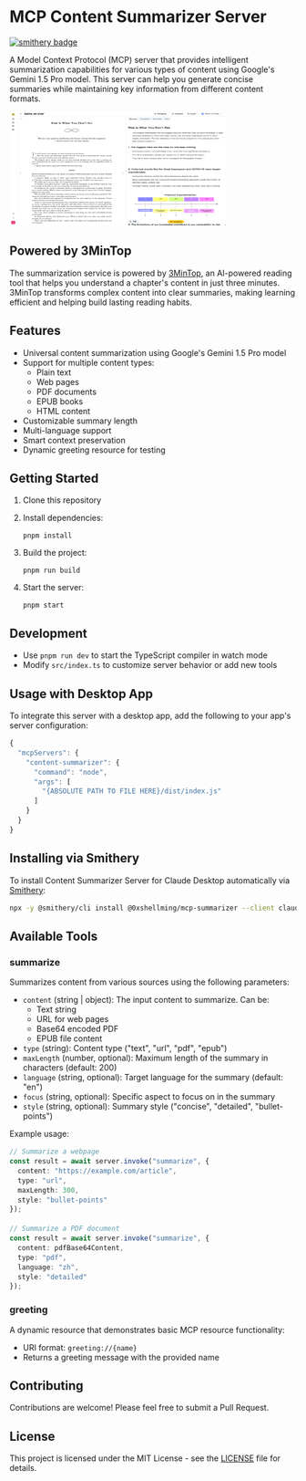 # MCP Content Summarizer Server
[![smithery badge](https://smithery.ai/badge/@0xshellming/mcp-summarizer)](https://smithery.ai/server/@0xshellming/mcp-summarizer)

A Model Context Protocol (MCP) server that provides intelligent summarization capabilities for various types of content using Google's Gemini 1.5 Pro model. This server can help you generate concise summaries while maintaining key information from different content formats.

<a href="https://3min.top"><img width="380" height="200" src="/public/imgs/section1_en.jpg" alt="MCP Content Summarizer Server" /></a>

## Powered by 3MinTop

The summarization service is powered by [3MinTop](https://3min.top), an AI-powered reading tool that helps you understand a chapter's content in just three minutes. 3MinTop transforms complex content into clear summaries, making learning efficient and helping build lasting reading habits.

## Features

- Universal content summarization using Google's Gemini 1.5 Pro model
- Support for multiple content types:
  - Plain text
  - Web pages
  - PDF documents
  - EPUB books
  - HTML content
- Customizable summary length
- Multi-language support
- Smart context preservation
- Dynamic greeting resource for testing

## Getting Started

1. Clone this repository
2. Install dependencies:
   ```
   pnpm install
   ```

3. Build the project:
   ```
   pnpm run build
   ```

4. Start the server:
   ```
   pnpm start
   ```

## Development

- Use `pnpm run dev` to start the TypeScript compiler in watch mode
- Modify `src/index.ts` to customize server behavior or add new tools

## Usage with Desktop App

To integrate this server with a desktop app, add the following to your app's server configuration:

```js
{
  "mcpServers": {
    "content-summarizer": {
      "command": "node",
      "args": [
        "{ABSOLUTE PATH TO FILE HERE}/dist/index.js"
      ]
    }
  }
}
```

## Installing via Smithery

To install Content Summarizer Server for Claude Desktop automatically via [Smithery](https://smithery.ai/server/@0xshellming/mcp-summarizer):

```bash
npx -y @smithery/cli install @0xshellming/mcp-summarizer --client claude
```

## Available Tools

### summarize

Summarizes content from various sources using the following parameters:
- `content` (string | object): The input content to summarize. Can be:
  - Text string
  - URL for web pages
  - Base64 encoded PDF
  - EPUB file content
- `type` (string): Content type ("text", "url", "pdf", "epub")
- `maxLength` (number, optional): Maximum length of the summary in characters (default: 200)
- `language` (string, optional): Target language for the summary (default: "en")
- `focus` (string, optional): Specific aspect to focus on in the summary
- `style` (string, optional): Summary style ("concise", "detailed", "bullet-points")

Example usage:

```typescript
// Summarize a webpage
const result = await server.invoke("summarize", {
  content: "https://example.com/article",
  type: "url",
  maxLength: 300,
  style: "bullet-points"
});

// Summarize a PDF document
const result = await server.invoke("summarize", {
  content: pdfBase64Content,
  type: "pdf",
  language: "zh",
  style: "detailed"
});
```

### greeting

A dynamic resource that demonstrates basic MCP resource functionality:
- URI format: `greeting://{name}`
- Returns a greeting message with the provided name

## Contributing

Contributions are welcome! Please feel free to submit a Pull Request.

## License

This project is licensed under the MIT License - see the [LICENSE](LICENSE) file for details. 
